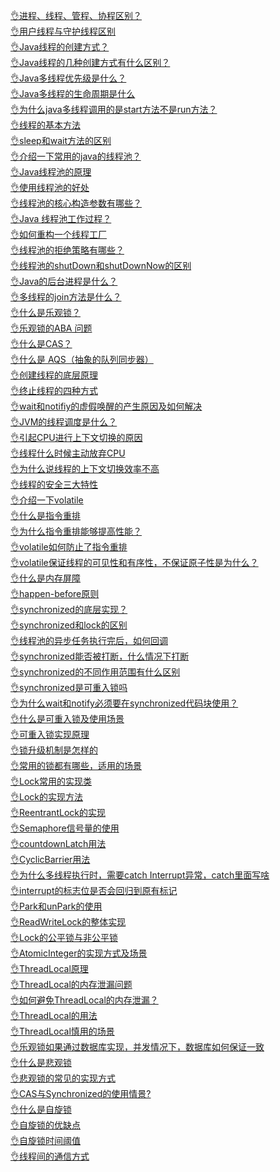 [👌进程、线程、管程、协程区别？](https://www.yuque.com/jingdianjichi/xyxdsi/ctk0urrriy8tw0sb?view=doc_embed)<br />[👌用户线程与守护线程区别](https://www.yuque.com/jingdianjichi/xyxdsi/uv60mznqhgmcel65?view=doc_embed)<br />[👌Java线程的创建方式？](https://www.yuque.com/jingdianjichi/xyxdsi/de7mbl32v6g5k0p9?view=doc_embed)<br />[👌Java线程的几种创建方式有什么区别？](https://www.yuque.com/jingdianjichi/xyxdsi/xtwo5exwp5cs230v?view=doc_embed)<br />[👌Java多线程优先级是什么？](https://www.yuque.com/jingdianjichi/xyxdsi/cdewses3rqs469ip?view=doc_embed)<br />[👌Java多线程的生命周期是什么](https://www.yuque.com/jingdianjichi/xyxdsi/sokhb00wxsdymp59?view=doc_embed)<br />[👌为什么java多线程调用的是start方法不是run方法？](https://www.yuque.com/jingdianjichi/xyxdsi/no8hu4h3uiq60392?view=doc_embed)<br />[👌线程的基本方法](https://www.yuque.com/jingdianjichi/xyxdsi/sgsg0o2s0kvh83cd?view=doc_embed)<br />[👌sleep和wait方法的区别](https://www.yuque.com/jingdianjichi/xyxdsi/uvxwdbep33g1bbmu?view=doc_embed)<br />[👌介绍一下常用的java的线程池？](https://www.yuque.com/jingdianjichi/xyxdsi/zcuxm2pogymgs7g6?view=doc_embed)<br />[👌Java线程池的原理](https://www.yuque.com/jingdianjichi/xyxdsi/gguwfntzgoeta78k?view=doc_embed)<br />[👌使用线程池的好处](https://www.yuque.com/jingdianjichi/xyxdsi/bz575xpsoxxah6na?view=doc_embed)<br />[👌线程池的核心构造参数有哪些？](https://www.yuque.com/jingdianjichi/xyxdsi/gbcndddmhdfsm9sy?view=doc_embed)<br />[👌Java 线程池工作过程？](https://www.yuque.com/jingdianjichi/xyxdsi/vt2xmeun12eqnxt4?view=doc_embed)<br />[👌如何重构一个线程工厂](https://www.yuque.com/jingdianjichi/xyxdsi/fk90v5e2dg1tw4ar?view=doc_embed)<br />[👌线程池的拒绝策略有哪些？](https://www.yuque.com/jingdianjichi/xyxdsi/hhe1698hk34m3gv8?view=doc_embed)<br />[👌线程池的shutDown和shutDownNow的区别](https://www.yuque.com/jingdianjichi/xyxdsi/godm0x4u5gcnbsoo?view=doc_embed)<br />[👌Java的后台进程是什么？](https://www.yuque.com/jingdianjichi/xyxdsi/midbozhbu4p2585a?view=doc_embed)<br />[👌多线程的join方法是什么？](https://www.yuque.com/jingdianjichi/xyxdsi/yceh2yyirmbh9lzs?view=doc_embed)<br />[👌什么是乐观锁？](https://www.yuque.com/jingdianjichi/xyxdsi/aqoetnwecbutp0hh?view=doc_embed)<br />[👌乐观锁的ABA 问题](https://www.yuque.com/jingdianjichi/xyxdsi/sw1tt0prycho4wwk?view=doc_embed)<br />[👌什么是CAS？](https://www.yuque.com/jingdianjichi/xyxdsi/khvw3r4mvpty5iom?view=doc_embed)<br />[👌什么是 AQS（抽象的队列同步器）](https://www.yuque.com/jingdianjichi/xyxdsi/hkpgnynp5gwpf9ys?view=doc_embed)<br />[👌创建线程的底层原理](https://www.yuque.com/jingdianjichi/xyxdsi/cbz3zkobxm647d2g?view=doc_embed)<br />[👌终止线程的四种方式](https://www.yuque.com/jingdianjichi/xyxdsi/rvdxtci9ox01gpgr?view=doc_embed)<br />[👌wait和notifiy的虚假唤醒的产生原因及如何解决](https://www.yuque.com/jingdianjichi/xyxdsi/dg0bqgofd5y4g6ts?view=doc_embed)<br />[👌JVM的线程调度是什么？](https://www.yuque.com/jingdianjichi/xyxdsi/gc9kt8segeue3awn?view=doc_embed)<br />[👌引起CPU进行上下文切换的原因](https://www.yuque.com/jingdianjichi/xyxdsi/vgh80mvrk92dqcln?view=doc_embed)<br />[👌线程什么时候主动放弃CPU](https://www.yuque.com/jingdianjichi/xyxdsi/ogly4a0qtc4bhmq5?view=doc_embed)<br />[👌为什么说线程的上下文切换效率不高](https://www.yuque.com/jingdianjichi/xyxdsi/vv4k4uvtgo7tbce2?view=doc_embed)<br />[👌线程的安全三大特性](https://www.yuque.com/jingdianjichi/xyxdsi/whb8v5ngwgybygzt?view=doc_embed)<br />[👌介绍一下volatile](https://www.yuque.com/jingdianjichi/xyxdsi/balv3u2ogp5h2yld?view=doc_embed)<br />[👌什么是指令重排](https://www.yuque.com/jingdianjichi/xyxdsi/bi6sxgih14c1dorc?view=doc_embed)<br />[👌为什么指令重排能够提高性能？](https://www.yuque.com/jingdianjichi/xyxdsi/gys4lfrttqhg0g50?view=doc_embed)<br />[👌volatile如何防止了指令重排](https://www.yuque.com/jingdianjichi/xyxdsi/fbu92tf6up3ik2bm?view=doc_embed)<br />[👌volatile保证线程的可见性和有序性，不保证原子性是为什么？](https://www.yuque.com/jingdianjichi/xyxdsi/fyyo5nmvuebxl47m?view=doc_embed)<br />[👌什么是内存屏障](https://www.yuque.com/jingdianjichi/xyxdsi/zal38bz95whsug62?view=doc_embed)<br />[👌happen-before原则](https://www.yuque.com/jingdianjichi/xyxdsi/ifx471tih1zmox08?view=doc_embed)<br />[👌synchronized的底层实现？](https://www.yuque.com/jingdianjichi/xyxdsi/ix40pr6btxnuf20u?view=doc_embed)<br />[👌synchronized和lock的区别](https://www.yuque.com/jingdianjichi/xyxdsi/gk899qgrvumtgffc?view=doc_embed)<br />[👌线程池的异步任务执行完后，如何回调](https://www.yuque.com/jingdianjichi/xyxdsi/speifqun03eokxgt?view=doc_embed)<br />[👌synchronized能否被打断，什么情况下打断](https://www.yuque.com/jingdianjichi/xyxdsi/zfyvsld74repzm85?view=doc_embed)<br />[👌synchronized的不同作用范围有什么区别](https://www.yuque.com/jingdianjichi/xyxdsi/ygmxxeiv6r4dylcu?view=doc_embed)<br />[👌synchronized是可重入锁吗](https://www.yuque.com/jingdianjichi/xyxdsi/ttfdvadgfornn6z4?view=doc_embed)<br />[👌为什么wait和notify必须要在synchronized代码块使用？](https://www.yuque.com/jingdianjichi/xyxdsi/po2pmv0owiompl3g?view=doc_embed)<br />[👌什么是可重入锁及使用场景](https://www.yuque.com/jingdianjichi/xyxdsi/lrnfyfc8zfcb2nx4?view=doc_embed)<br />[👌可重入锁实现原理](https://www.yuque.com/jingdianjichi/xyxdsi/nc7f3pg4gg7il5p9?view=doc_embed)<br />[👌锁升级机制是怎样的](https://www.yuque.com/jingdianjichi/xyxdsi/xpxpcgk9wn49ci6a?view=doc_embed)<br />[👌常用的锁都有哪些，适用的场景](https://www.yuque.com/jingdianjichi/xyxdsi/zgeik3607h5nmvyl?view=doc_embed)<br />[👌Lock常用的实现类](https://www.yuque.com/jingdianjichi/xyxdsi/za1p087uvfp69tsm?view=doc_embed)<br />[👌Lock的实现方法](https://www.yuque.com/jingdianjichi/xyxdsi/ho8wgyxc1bps5smo?view=doc_embed)<br />[👌ReentrantLock的实现](https://www.yuque.com/jingdianjichi/xyxdsi/kk59x643km06y7rt?view=doc_embed)<br />[👌Semaphore信号量的使用](https://www.yuque.com/jingdianjichi/xyxdsi/dut3eh6h4ridm9mm?view=doc_embed)<br />[👌countdownLatch用法](https://www.yuque.com/jingdianjichi/xyxdsi/tp48ohw5m75d3gai?view=doc_embed)<br />[👌CyclicBarrier用法](https://www.yuque.com/jingdianjichi/xyxdsi/zp1dv49hr71gretb?view=doc_embed)<br />[👌为什么多线程执行时，需要catch Interrupt异常，catch里面写啥](https://www.yuque.com/jingdianjichi/xyxdsi/wxf4ocxgcup13wgb?view=doc_embed)<br />[👌interrupt的标志位是否会回归到原有标记](https://www.yuque.com/jingdianjichi/xyxdsi/xdtg2zaqggr6f5g6?view=doc_embed)<br />[👌Park和unPark的使用](https://www.yuque.com/jingdianjichi/xyxdsi/zfd86gnhhaladdtb?view=doc_embed)<br />[👌ReadWriteLock的整体实现](https://www.yuque.com/jingdianjichi/xyxdsi/sui28f7cds7wo720?view=doc_embed)<br />[👌Lock的公平锁与非公平锁](https://www.yuque.com/jingdianjichi/xyxdsi/ctugk72g247h7hc0?view=doc_embed)<br />[👌AtomicInteger的实现方式及场景](https://www.yuque.com/jingdianjichi/xyxdsi/vpbqzzcb5t0ur8hm?view=doc_embed)<br />[👌ThreadLocal原理](https://www.yuque.com/jingdianjichi/xyxdsi/vmig344fhaluugtt?view=doc_embed)<br />[👌ThreadLocal的内存泄漏问题](https://www.yuque.com/jingdianjichi/xyxdsi/lbw9tlrpgewb1532?view=doc_embed)<br />[👌如何避免ThreadLocal的内存泄漏？](https://www.yuque.com/jingdianjichi/xyxdsi/nrdgm5ru93c5l4xp?view=doc_embed)<br />[👌ThreadLocal的用法](https://www.yuque.com/jingdianjichi/xyxdsi/zf44gkgxw0oly5qc?view=doc_embed)<br />[👌ThreadLocal慎用的场景](https://www.yuque.com/jingdianjichi/xyxdsi/gzb28tc5g3ribumv?view=doc_embed)<br />[👌乐观锁如果通过数据库实现，并发情况下，数据库如何保证一致](https://www.yuque.com/jingdianjichi/xyxdsi/xt8vuplboqghln9z?view=doc_embed)<br />[👌什么是悲观锁](https://www.yuque.com/jingdianjichi/xyxdsi/xszia4aon2e917gx?view=doc_embed)<br />[👌悲观锁的常见的实现方式](https://www.yuque.com/jingdianjichi/xyxdsi/sgd6f7qxe9nsh5w6?view=doc_embed)<br />[👌CAS与Synchronized的使用情景?](https://www.yuque.com/jingdianjichi/xyxdsi/ehiutd9peq73al3g?view=doc_embed)<br />[👌什么是自旋锁](https://www.yuque.com/jingdianjichi/xyxdsi/nbv3bd60fdlrtiga?view=doc_embed)<br />[👌自旋锁的优缺点](https://www.yuque.com/jingdianjichi/xyxdsi/lsu75ytmkm53ggrv?view=doc_embed)<br />[👌自旋锁时间阈值](https://www.yuque.com/jingdianjichi/xyxdsi/czqnh6y5k3zf9hew?view=doc_embed)<br />[👌线程间的通信方式](https://www.yuque.com/jingdianjichi/xyxdsi/crn4ws8wdmdb3ghq?view=doc_embed)
